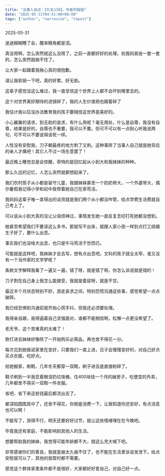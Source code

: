 ```yaml
---
title: "当事人自述：【化名136】，作者的姐姐" 
date: "2025-05-31T04:41:00+08:00"
tags: ["author", "narravive", "repost"] 
---
```


2025-05-31

迷迷糊糊睡了会，醒来眼角都是泪。

真没用啊，怎么突然就这么没用了。之前一直都好好的处理，劝我妈我爸一套一套的，怎么突然就崩不住了。

让大家一起跟着我揪心真的很抱歉。

请让我软弱一下吧，真的好累，好无助。

这辈子感觉没这么难过，我一直坚信这个世界上人都不会坏到哪里去的。

这个对世界美好期待的滤镜碎了，我的人生价值观也跟着碎了

我估计我以后没办法教育我的孩子要相信这世界是美好的。

小心翼翼的请求，到无助的哀求，有什么用呢？毫无用处，什么是自尊，我没有自尊，结果是好的，自尊也不重要，我可以不要。但可不可以有一点耐心听我说两句，可不可以不要说得该死一样。

人性没有安慰我，刀子朝最疼的地方刺了又刺。这种事除了当事人自己就是她背后的亲人才痛吧！其它人不过一场生意罢了！

最近晚上睡觉总是会惊醒，奇特的是回忆起从小到大和我妹妹的种种。

那么久远的记忆，人怎么突然就都想起来了。

我们农村孩子从小都是留守儿童，我跟妹妹甚至一个奶奶带大，一个外婆带大，偶尔暑假我记得小学和初中我带着她自己在家苟活。

我妈妈这辈子唯一拿得出的谈资就是我们两个从小都没咋管，给点学费生活费就自己考上了。

可以说从小到大真的没让父母烦神过，事情发生她一直反复念叨打死她都没想到。

她甚至希望我们不要读这么多书，那就写不出来，就跟人家小孩一样到点打工结婚生子好了，要什么出息。

事实我们也没啥大出息，也只是牛马苟活于世而已。

可能就是这样吧，我妹妹才会去写，想有点出息吧。文科的孩子就业太窄，谁又没有一个当作家的文学梦呢？

条款文字解释我看了一遍又一遍，错了呀，就是错了呀。你怎么诉说就是错的！

刀子割在自己身上我怎么能接受，我就是委屈呀，就是不甘。

最近半个月状态特别不好，游走哀求之间，特别恐慌沟通这些事，感觉希望一点点破碎。

我已经恐惧到沟通前就开始心慌手抖，但我还必须要处理。

我得亲自跟，我得逼着自己坚强面对，谁都不能相信啊，松懈一点更没希望了。

老天爷，这个苦难真的太难了！

款打进去妹妹好像除了一开始购买必需品，再也舍不得花一分。

每次见到她我说家里在变好，只要我们一直上进，日子会慢慢变好的，对自己好点买点衣服，吃好点。

给她搬家，刷鞋，几年冬天都穿一双鞋，刷子进去底直接粉碎了。

鞋子刷到一半我忍着眼泪扔垃圾桶，住400块钱一个月的破房子，吃便宜的外卖，几年都舍不得买一双鞋一件衣服。

省吧，省下来这些钱最后都流出去了。

都深陷圆图其中了，还舍不得花，你倒是消费一下，让我知道你还安好，有点消息也可以啊！

不能写了，哭得不行，明天还要好好过节，就让这些情绪埋在在今晚吧。

毕竟我还有家庭，不能影响到其他人的生活。

想要帮助我的妹妹，我觉得可能年龄都不大，就这么充大喊下吧。

非常感谢你们的善良，我就是崩太久崩不住了，也不能在生活里诉说发泄下。给点安慰就可以了，其他的我暂时都不需要。

感觉这个群体家里条件都不是很好，大家都好好爱自己，对自己好一点。
